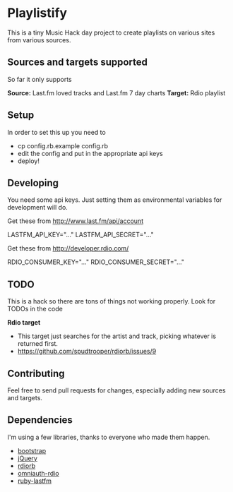 # Playlistify

This is a tiny Music Hack day project to create playlists on various sites from various sources.

## Sources and targets supported
So far it only supports

**Source:** Last.fm loved tracks and Last.fm 7 day charts
**Target:** Rdio playlist

## Setup
In order to set this up you need to
 * cp config.rb.example config.rb
 * edit the config and put in the appropriate api keys
 * deploy!

## Developing
You need some api keys. Just setting them as environmental variables for development will do.

Get these from http://www.last.fm/api/account

  LASTFM_API_KEY="..."
  LASTFM_API_SECRET="..."

Get these from http://developer.rdio.com/

  RDIO_CONSUMER_KEY="..."
  RDIO_CONSUMER_SECRET="..."

## TODO
This is a hack so there are tons of things not working properly. Look for TODOs in the code

**Rdio target**
 * This target just searches for the artist and track, picking whatever is returned first.
 * https://github.com/spudtrooper/rdiorb/issues/9


## Contributing
Feel free to send pull requests for changes, especially adding new sources and targets.

## Dependencies
I'm using a few libraries, thanks to everyone who made them happen.
 * [bootstrap](http://github.com/twitter/bootstrap)
 * [jQuery](http://jquery.com)
 * [rdiorb](https://github.com/spudtrooper/rdiorb)
 * [omniauth-rdio](https://github.com/nixme/omniauth-rdio)
 * [ruby-lastfm](https://github.com/youpy/ruby-lastfm)
